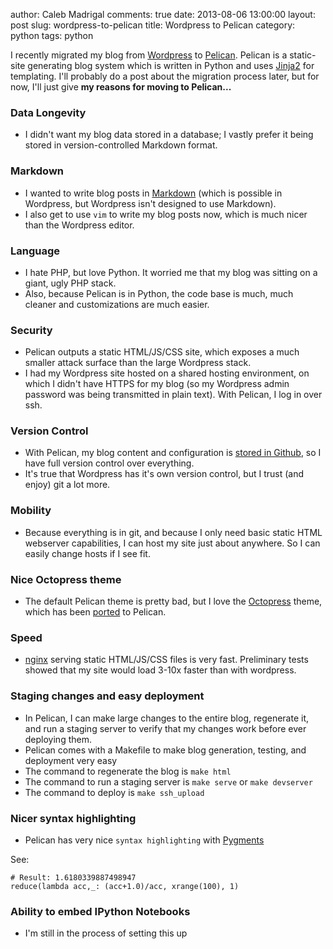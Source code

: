 author: Caleb Madrigal
comments: true
date: 2013-08-06 13:00:00
layout: post
slug: wordpress-to-pelican
title: Wordpress to Pelican
category: python
tags: python

I recently migrated my blog from [Wordpress](http://wordpress.org/) to [Pelican](http://docs.getpelican.com/en/3.2/).  Pelican is a static-site generating blog system which is written in Python and uses [Jinja2](http://jinja.pocoo.org/docs/) for templating.  I'll probably do a post about the migration process later, but for now, I'll just give **my reasons for moving to Pelican...**

### Data Longevity
* I didn't want my blog data stored in a database; I vastly prefer it being stored in version-controlled Markdown format.

### Markdown
* I wanted to write blog posts in [Markdown](http://en.wikipedia.org/wiki/Markdown) (which is possible in Wordpress, but Wordpress isn't designed to use Markdown).
* I also get to use `vim` to write my blog posts now, which is much nicer than the Wordpress editor.

### Language
* I hate PHP, but love Python.  It worried me that my blog was sitting on a giant, ugly PHP stack.
* Also, because Pelican is in Python, the code base is much, much cleaner and customizations are much easier.

### Security
* Pelican outputs a static HTML/JS/CSS site, which exposes a much smaller attack surface than the large Wordpress stack.
* I had my Wordpress site hosted on a shared hosting environment, on which I didn't have HTTPS for my blog (so my Wordpress admin password was being transmitted in plain text).  With Pelican, I log in over ssh.

### Version Control
* With Pelican, my blog content and configuration is [stored in Github](https://github.com/calebmadrigal/calebmadrigal-blog), so I have full version control over everything.
* It's true that Wordpress has it's own version control, but I trust (and enjoy) git a lot more.

### Mobility
* Because everything is in git, and because I only need basic static HTML webserver capabilities, I can host my site just about anywhere.  So I can easily change hosts if I see fit.

### Nice Octopress theme
* The default Pelican theme is pretty bad, but I love the [Octopress](http://octopress.org) theme, which has been [ported](https://github.com/duilio/pelican-octopress-theme) to Pelican.

### Speed
* [nginx](http://nginx.org/en/) serving static HTML/JS/CSS files is very fast.  Preliminary tests showed that my site would load 3-10x faster than with wordpress.

### Staging changes and easy deployment
* In Pelican, I can make large changes to the entire blog, regenerate it, and run a staging server to verify that my changes work before ever deploying them.
* Pelican comes with a Makefile to make blog generation, testing, and deployment very easy
* The command to regenerate the blog is `make html`
* The command to run a staging server is `make serve` or `make devserver`
* The command to deploy is `make ssh_upload`

### Nicer syntax highlighting
* Pelican has very nice `syntax highlighting` with [Pygments](http://pygments.org/)

See:

    # Result: 1.6180339887498947
    reduce(lambda acc,_: (acc+1.0)/acc, xrange(100), 1)

### Ability to embed IPython Notebooks
* I'm still in the process of setting this up


